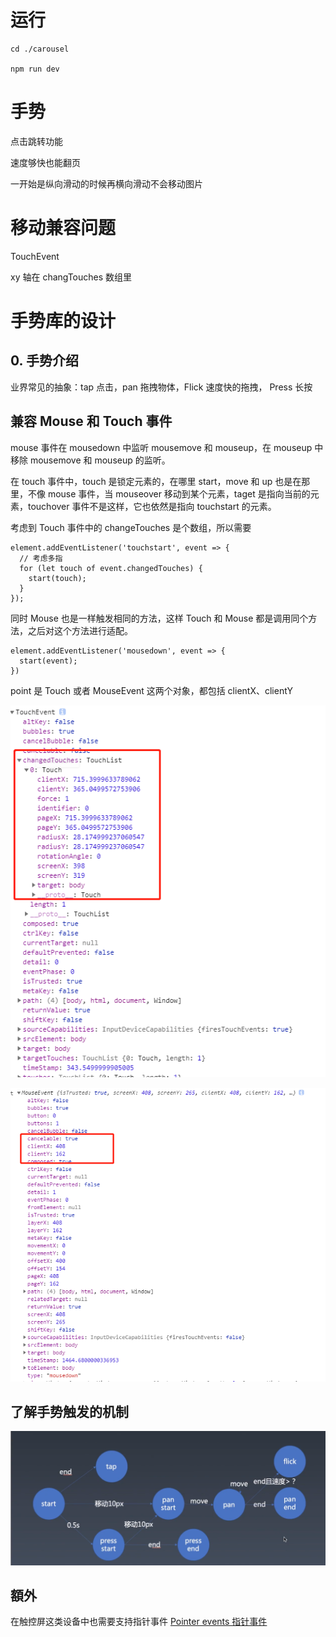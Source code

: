 # 运行

```
cd ./carousel

npm run dev
```

# 手势

点击跳转功能

速度够快也能翻页

一开始是纵向滑动的时候再横向滑动不会移动图片

# 移动兼容问题

TouchEvent

xy 轴在 changTouches 数组里

# 手势库的设计

## 0. 手势介绍

业界常见的抽象：tap 点击，pan 拖拽物体，Flick 速度快的拖拽， Press 长按

## 兼容 Mouse 和 Touch 事件

mouse 事件在 mousedown 中监听 mousemove 和 mouseup，在 mouseup 中移除 mousemove 和 mouseup 的监听。

在 touch 事件中，touch 是锁定元素的，在哪里 start，move 和 up 也是在那里，不像 mouse 事件，当 mouseover 移动到某个元素，taget 是指向当前的元素，touchover 事件不是这样，它也依然是指向 touchstart 的元素。

考虑到 Touch 事件中的 changeTouches 是个数组，所以需要

```
element.addEventListener('touchstart', event => {
  // 考虑多指
  for (let touch of event.changedTouches) {
    start(touch);
  }
});
```

同时 Mouse 也是一样触发相同的方法，这样 Touch 和 Mouse 都是调用同个方法，之后对这个方法进行适配。

```
element.addEventListener('mousedown', event => {
  start(event);
})
```

point 是 Touch 或者 MouseEvent 这两个对象，都包括 clientX、clientY

![Touch](./gesture/touch.png)

![Mouse](./gesture/mouse.png)

## 了解手势触发的机制

![触发机制](./gesture/gesture.png)

## 額外

在触控屏这类设备中也需要支持指针事件
[Pointer events 指针事件](https://developer.mozilla.org/zh-CN/docs/Web/API/Pointer_events)
